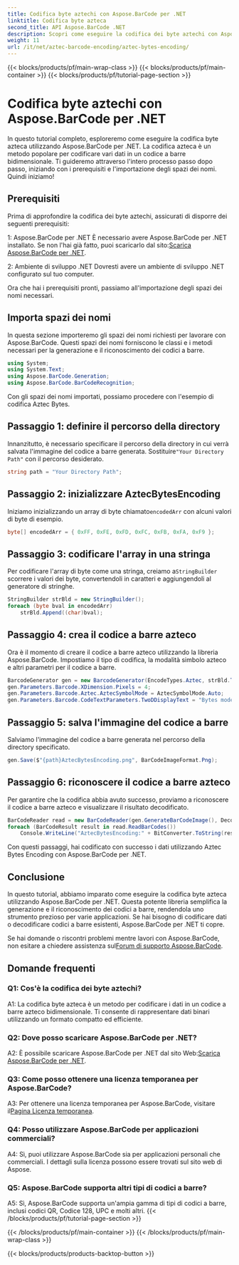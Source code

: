 ```yaml
---
title: Codifica byte aztechi con Aspose.BarCode per .NET
linktitle: Codifica byte azteca
second_title: API Aspose.BarCode .NET
description: Scopri come eseguire la codifica dei byte aztechi con Aspose.BarCode per .NET. Guida passo passo, prerequisiti ed esempi di codice inclusi.
weight: 11
url: /it/net/aztec-barcode-encoding/aztec-bytes-encoding/
---
```


{{< blocks/products/pf/main-wrap-class >}}
{{< blocks/products/pf/main-container >}}
{{< blocks/products/pf/tutorial-page-section >}}

# Codifica byte aztechi con Aspose.BarCode per .NET

In questo tutorial completo, esploreremo come eseguire la codifica byte azteca utilizzando Aspose.BarCode per .NET. La codifica azteca è un metodo popolare per codificare vari dati in un codice a barre bidimensionale. Ti guideremo attraverso l'intero processo passo dopo passo, iniziando con i prerequisiti e l'importazione degli spazi dei nomi. Quindi iniziamo!

## Prerequisiti

Prima di approfondire la codifica dei byte aztechi, assicurati di disporre dei seguenti prerequisiti:

1: Aspose.BarCode per .NET
 È necessario avere Aspose.BarCode per .NET installato. Se non l'hai già fatto, puoi scaricarlo dal sito:[Scarica Aspose.BarCode per .NET](https://releases.aspose.com/barcode/net/).

2: Ambiente di sviluppo .NET
Dovresti avere un ambiente di sviluppo .NET configurato sul tuo computer.

Ora che hai i prerequisiti pronti, passiamo all'importazione degli spazi dei nomi necessari.

## Importa spazi dei nomi

In questa sezione importeremo gli spazi dei nomi richiesti per lavorare con Aspose.BarCode. Questi spazi dei nomi forniscono le classi e i metodi necessari per la generazione e il riconoscimento dei codici a barre.

```csharp
using System;
using System.Text;
using Aspose.BarCode.Generation;
using Aspose.BarCode.BarCodeRecognition;
```

Con gli spazi dei nomi importati, possiamo procedere con l'esempio di codifica Aztec Bytes.


## Passaggio 1: definire il percorso della directory

 Innanzitutto, è necessario specificare il percorso della directory in cui verrà salvata l'immagine del codice a barre generata. Sostituire`"Your Directory Path"` con il percorso desiderato.

```csharp
string path = "Your Directory Path";
```

## Passaggio 2: inizializzare AztecBytesEncoding

 Iniziamo inizializzando un array di byte chiamato`encodedArr` con alcuni valori di byte di esempio.

```csharp
byte[] encodedArr = { 0xFF, 0xFE, 0xFD, 0xFC, 0xFB, 0xFA, 0xF9 };
```

## Passaggio 3: codificare l'array in una stringa

 Per codificare l'array di byte come una stringa, creiamo a`StringBuilder` scorrere i valori dei byte, convertendoli in caratteri e aggiungendoli al generatore di stringhe.

```csharp
StringBuilder strBld = new StringBuilder();
foreach (byte bval in encodedArr)
    strBld.Append((char)bval);
```

## Passaggio 4: crea il codice a barre azteco

Ora è il momento di creare il codice a barre azteco utilizzando la libreria Aspose.BarCode. Impostiamo il tipo di codifica, la modalità simbolo azteco e altri parametri per il codice a barre.

```csharp
BarcodeGenerator gen = new BarcodeGenerator(EncodeTypes.Aztec, strBld.ToString());
gen.Parameters.Barcode.XDimension.Pixels = 4;
gen.Parameters.Barcode.Aztec.AztecSymbolMode = AztecSymbolMode.Auto;
gen.Parameters.Barcode.CodeTextParameters.TwoDDisplayText = "Bytes mode";
```

## Passaggio 5: salva l'immagine del codice a barre

Salviamo l'immagine del codice a barre generata nel percorso della directory specificato.

```csharp
gen.Save($"{path}AztecBytesEncoding.png", BarCodeImageFormat.Png);
```

## Passaggio 6: riconoscere il codice a barre azteco

Per garantire che la codifica abbia avuto successo, proviamo a riconoscere il codice a barre azteco e visualizzare il risultato decodificato.

```csharp
BarCodeReader read = new BarCodeReader(gen.GenerateBarCodeImage(), DecodeType.Aztec);
foreach (BarCodeResult result in read.ReadBarCodes())
    Console.WriteLine("AztecBytesEncoding:" + BitConverter.ToString(result.CodeBytes));
```

Con questi passaggi, hai codificato con successo i dati utilizzando Aztec Bytes Encoding con Aspose.BarCode per .NET.

## Conclusione

In questo tutorial, abbiamo imparato come eseguire la codifica byte azteca utilizzando Aspose.BarCode per .NET. Questa potente libreria semplifica la generazione e il riconoscimento dei codici a barre, rendendola uno strumento prezioso per varie applicazioni. Se hai bisogno di codificare dati o decodificare codici a barre esistenti, Aspose.BarCode per .NET ti copre.

Se hai domande o riscontri problemi mentre lavori con Aspose.BarCode, non esitare a chiedere assistenza sul[Forum di supporto Aspose.BarCode](https://forum.aspose.com/c/barcode/13).

## Domande frequenti

### Q1: Cos'è la codifica dei byte aztechi?

A1: La codifica byte azteca è un metodo per codificare i dati in un codice a barre azteco bidimensionale. Ti consente di rappresentare dati binari utilizzando un formato compatto ed efficiente.

### Q2: Dove posso scaricare Aspose.BarCode per .NET?

 A2: È possibile scaricare Aspose.BarCode per .NET dal sito Web:[Scarica Aspose.BarCode per .NET](https://releases.aspose.com/barcode/net/).

### Q3: Come posso ottenere una licenza temporanea per Aspose.BarCode?

 A3: Per ottenere una licenza temporanea per Aspose.BarCode, visitare il[Pagina Licenza temporanea](https://purchase.aspose.com/temporary-license/).

### Q4: Posso utilizzare Aspose.BarCode per applicazioni commerciali?

A4: Sì, puoi utilizzare Aspose.BarCode sia per applicazioni personali che commerciali. I dettagli sulla licenza possono essere trovati sul sito web di Aspose.

### Q5: Aspose.BarCode supporta altri tipi di codici a barre?

A5: Sì, Aspose.BarCode supporta un'ampia gamma di tipi di codici a barre, inclusi codici QR, Codice 128, UPC e molti altri.
{{< /blocks/products/pf/tutorial-page-section >}}

{{< /blocks/products/pf/main-container >}}
{{< /blocks/products/pf/main-wrap-class >}}

{{< blocks/products/products-backtop-button >}}
